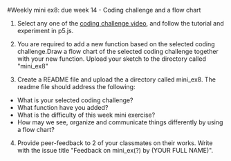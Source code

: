 #Weekly mini ex8: due week 14 - Coding challenge and a flow chart

1) Select any one of the [coding challenge video](https://www.youtube.com/watch?v=17WoOqgXsRM&list=PLRqwX-V7Uu6ZiZxtDDRCi6uhfTH4FilpH), and follow the tutorial and experiment in p5.js. 

2) You are required to add a new function based on the selected coding challenge.Draw a flow chart of the selected coding challenge together with your new function. Upload your sketch to the directory called "mini_ex8"

3) Create a README file and upload the a directory called mini_ex8. The readme file should address the following: 
- What is your selected coding challenge?
- What function have you added?
- What is the difficulty of this week mini exercise?  
- How may we see, organize and communicate things differently by using a flow chart?  

4)	Provide peer-feedback to 2 of your classmates on their works. Write with the issue title "Feedback on mini_ex(?) by (YOUR FULL NAME)". 

